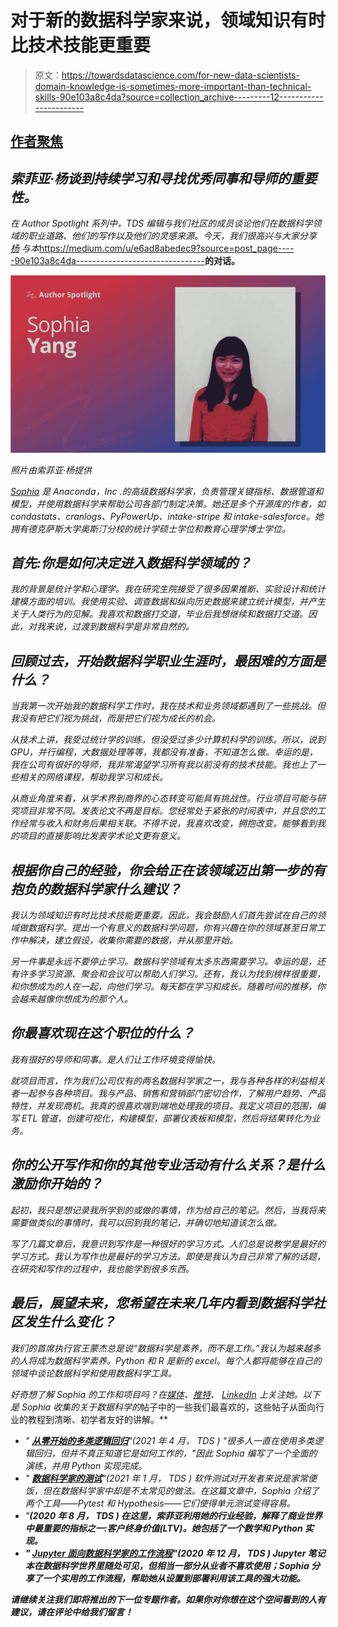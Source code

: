# 对于新的数据科学家来说，领域知识有时比技术技能更重要

> 原文：<https://towardsdatascience.com/for-new-data-scientists-domain-knowledge-is-sometimes-more-important-than-technical-skills-90e103a8c4da?source=collection_archive---------12----------------------->

## [作者聚焦](https://towardsdatascience.com/tagged/author-spotlights)

## *索菲亚·杨谈到持续学习和寻找优秀同事和导师的重要性。*

*在 Author Spotlight 系列中，TDS 编辑与我们社区的成员谈论他们在数据科学领域的职业道路、他们的写作以及他们的灵感来源。今天，我们很高兴与大家分享* [*杨*](https://medium.com/u/ae9cae9cbcd2?source=post_page-----90e103a8c4da--------------------------------) *与本*<https://medium.com/u/e6ad8abedec9?source=post_page-----90e103a8c4da-------------------------------->**的对话。**

*![](img/4e094112b5f65f0f24ae331c8daeb4f7.png)*

*照片由索菲亚·杨提供*

*[Sophia](https://sophiamyang.medium.com/) 是 Anaconda，Inc .的高级数据科学家，负责管理关键指标、数据管道和模型，并使用数据科学来帮助公司各部门制定决策。她还是多个开源库的作者，如 condastats、cranlogs、PyPowerUp、intake-stripe 和 intake-salesforce。她拥有德克萨斯大学奥斯汀分校的统计学硕士学位和教育心理学博士学位。*

## ***首先:你是如何决定进入数据科学领域的？***

*我的背景是统计学和心理学。我在研究生院接受了很多因果推断、实验设计和统计建模方面的培训。我使用实验、调查数据和纵向历史数据来建立统计模型，并产生关于人类行为的见解。我喜欢和数据打交道，毕业后我想继续和数据打交道。因此，对我来说，过渡到数据科学是非常自然的。*

## ***回顾过去，开始数据科学职业生涯时，最困难的方面是什么？***

*当我第一次开始我的数据科学工作时，我在技术和业务领域都遇到了一些挑战。但我没有把它们视为挑战，而是把它们视为成长的机会。*

*从技术上讲，我受过统计学的训练，但没受过多少计算机科学的训练。所以，说到 GPU，并行编程，大数据处理等等，我都没有准备，不知道怎么做。幸运的是，我在公司有很好的导师，我非常渴望学习所有我以前没有的技术技能。我也上了一些相关的网络课程，帮助我学习和成长。*

*从商业角度来看，从学术界到商界的心态转变可能具有挑战性。行业项目可能与研究项目非常不同。发表论文不再是目标。您经常处于紧张的时间表中，并且您的工作经常与收入和财务后果相关联。不得不说，我喜欢改变，拥抱改变。能够看到我的项目的直接影响比发表学术论文更有意义。*

## ***根据你自己的经验，你会给正在该领域迈出第一步的有抱负的数据科学家什么建议？***

*我认为领域知识有时比技术技能更重要。因此，我会鼓励人们首先尝试在自己的领域做数据科学。提出一个有意义的数据科学问题，你有兴趣在你的领域甚至日常工作中解决，建立假设，收集你需要的数据，并从那里开始。*

*另一件事是永远不要停止学习。数据科学领域有太多东西需要学习。幸运的是，还有许多学习资源、聚会和会议可以帮助人们学习。还有，我认为找到榜样很重要，和你想成为的人在一起，向他们学习。每天都在学习和成长。随着时间的推移，你会越来越像你想成为的那个人。*

## ***你最喜欢现在这个职位的什么？***

*我有很好的导师和同事。是人们让工作环境变得愉快。*

*就项目而言，作为我们公司仅有的两名数据科学家之一，我与各种各样的利益相关者一起参与各种项目。我与产品、销售和营销部门密切合作，了解用户趋势、产品特性，并发现商机。我真的很喜欢端到端地处理我的项目。我定义项目的范围，编写 ETL 管道，创建可视化，构建模型，部署仪表板和模型，然后将结果转化为业务。*

## ***你的公开写作和你的其他专业活动有什么关系？是什么激励你开始的？***

*起初，我只是想记录我所学到的或做的事情，作为给自己的笔记。然后，当我将来需要做类似的事情时，我可以回到我的笔记，并确切地知道该怎么做。*

*写了几篇文章后，我意识到写作是一种很好的学习方式。人们总是说教学是最好的学习方式。我认为写作也是最好的学习方法。即使是我认为自己非常了解的话题，在研究和写作的过程中，我也能学到很多东西。*

## ***最后，展望未来，您希望在未来几年内看到数据科学社区发生什么变化？***

*我们的首席执行官王蒙杰总是说“数据科学是素养，而不是工作。”我认为越来越多的人将成为数据科学素养。Python 和 R 是新的 excel。每个人都将能够在自己的领域中谈论数据科学和使用数据科学工具。*

*好奇想了解 Sophia 的工作和项目吗？在[媒体](https://sophiamyang.medium.com/)、[推特](https://twitter.com/sophiamyang)、 [LinkedIn](https://www.linkedin.com/in/sophiamyang/) 上关注她。以下是 Sophia 收集的关于数据科学的*帖子中的一些我们最喜欢的，这些帖子从面向行业的教程到清晰、初学者友好的讲解。**

*   *" [**从零开始的多类逻辑回归**](/multiclass-logistic-regression-from-scratch-9cc0007da372)"(2021 年 4 月， *TDS* )
    "很多人一直在使用多类逻辑回归，但并不真正知道它是如何工作的，"因此 Sophia 编写了一个全面的演练，并用 Python 实现完成。*
*   *" [**数据科学家的测试**](/testing-for-data-scientists-1223fcad4ac2)"(2021 年 1 月， *TDS* )
    软件测试对开发者来说是家常便饭，但在数据科学家中却是不太常见的做法。在这篇文章中，Sophia 介绍了两个工具——Pytest 和 Hypothesis——它们使得单元测试变得容易。*
*   *"</customer-lifetime-value-in-a-discrete-time-contractual-setting-math-and-python-implementation-af3ef606cefe>**(2020 年 8 月， *TDS* )
    在这里，索菲亚利用她的行业经验，解释了商业世界中最重要的指标之一:客户终身价值(LTV)。她包括了一个数学和 Python 实现。***
*   ***" [**Jupyter 面向数据科学家的工作流程**](/jupyter-workflow-for-data-scientists-d1ce05d67717)"(2020 年 12 月， *TDS* )
    Jupyter 笔记本在数据科学世界里随处可见，但相当一部分从业者不喜欢使用；Sophia 分享了一个实用的工作流程，帮助她从设置到部署利用该工具的强大功能。***

***请继续关注我们即将推出的下一位专题作者。如果你对你想在这个空间看到的人有建议，请在评论中给我们留言！***